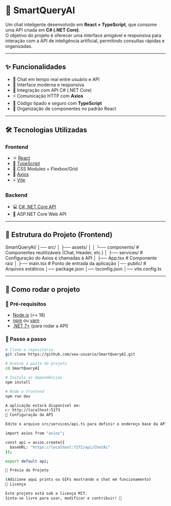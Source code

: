 # 🤖 SmartQueryAI

Um chat inteligente desenvolvido em **React + TypeScript**, que consome uma API criada em **C# (.NET Core)**.  
O objetivo do projeto é oferecer uma interface amigável e responsiva para interação com a API de inteligência artificial, permitindo consultas rápidas e organizadas.

---

## ✨ Funcionalidades

- 💬 Chat em tempo real entre usuário e API  
- 🎨 Interface moderna e responsiva  
- 🔗 Integração com API C# (.NET Core)  
- ⚡ Comunicação HTTP com **Axios**  
- 📘 Código tipado e seguro com **TypeScript**  
- 🧩 Organização de componentes no padrão React  

---

## 🛠️ Tecnologias Utilizadas

### Frontend
- ⚛️ [React](https://reactjs.org/)  
- 📘 [TypeScript](https://www.typescriptlang.org/)  
- 🎨 CSS Modules + Flexbox/Grid  
- 📡 [Axios](https://axios-http.com/)  
- ⚡ [Vite](https://vitejs.dev/)  

### Backend
- 💻 [C# .NET Core API](https://dotnet.microsoft.com/)  
- 🚀 ASP.NET Core Web API  

---

## 📂 Estrutura do Projeto (Frontend)

SmartQueryAI/
│── src/
│ ├── assets/
│ │ └── components/ # Componentes reutilizáveis (Chat, Header, etc.)
│ ├── services/ # Configuração do Axios e chamadas à API
│ ├── App.tsx # Componente raiz
│ ├── main.tsx # Ponto de entrada da aplicação
│── public/ # Arquivos estáticos
│── package.json
│── tsconfig.json
│── vite.config.ts


---

## 🚀 Como rodar o projeto

### 📌 Pré-requisitos
- [Node.js](https://nodejs.org/) (>= 18)  
- [npm](https://www.npmjs.com/) ou [yarn](https://yarnpkg.com/)  
- [.NET 7+](https://dotnet.microsoft.com/) (para rodar a API)  

### 🔧 Passo a passo

```bash
# Clone o repositório
git clone https://github.com/seu-usuario/SmartQueryAI.git

# Acesse a pasta do projeto
cd SmartQueryAI

# Instale as dependências
npm install

# Rode o frontend
npm run dev

A aplicação estará disponível em:
👉 http://localhost:5173
🔗 Configuração da API

Edite o arquivo src/services/api.ts para definir o endereço base da API:

import axios from "axios";

const api = axios.create({
  baseURL: "https://localhost:7272/api/ChatAi"
});

export default api;

📸 Prévia do Projeto

(Adicione aqui prints ou GIFs mostrando o chat em funcionamento)
📜 Licença

Este projeto está sob a licença MIT.
Sinta-se livre para usar, modificar e contribuir! 🚀
